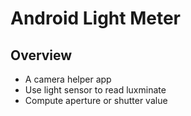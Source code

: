 # Android Light Meter

Overview
------
- A camera helper app
- Use light sensor to read luxminate
- Compute aperture or shutter value
